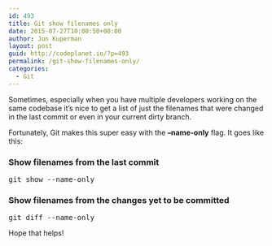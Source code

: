 ```yaml
---
id: 493
title: Git show filenames only
date: 2015-07-27T10:00:50+00:00
author: Jon Kuperman
layout: post
guid: http://codeplanet.io/?p=493
permalink: /git-show-filenames-only/
categories:
  - Git
---
```

Sometimes, especially when you have multiple developers working on the same codebase it&#8217;s nice to get a list of just the filenames that were changed in the last commit or even in your current dirty branch.

Fortunately, Git makes this super easy with the **&#8211;name-only** flag. It goes like this:

### Show filenames from the last commit

<pre class="lang:sh decode:true ">git show --name-only</pre>

### Show filenames from the changes yet to be committed

<pre class="lang:sh decode:true ">git diff --name-only</pre>

Hope that helps!